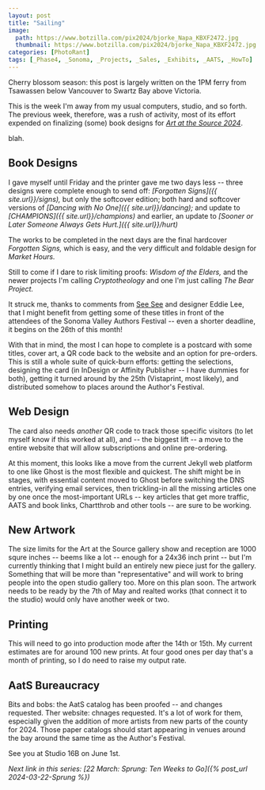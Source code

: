 ```yaml
---
layout: post
title: "Sailing"
image:
  path: https://www.botzilla.com/pix2024/bjorke_Napa_KBXF2472.jpg
  thumbnail: https://www.botzilla.com/pix2024/bjorke_Napa_KBXF2472.jpg
categories: [PhotoRant]
tags: [_Phase4, _Sonoma, _Projects, _Sales, _Exhibits, _AATS, _HowTo]
---
```


Cherry blossom season: this post is largely written on the 1PM ferry from Tsawassen below Vancouver to Swartz Bay above Victoria. 

This is the week I'm away from my usual computers, studio, and so forth. The previous week, therefore, was a rush of activity, most of its effort expended on finalizing (some) book designs for [_Art at the Source 2024_](https://www.artatthesource.org/).

<!--more-->

blah.

## Book Designs

I gave myself until Friday and the printer gave me two days less -- three designs were complete enough to send off: _[Forgotten Signs]({{ site.url}}/signs),_ but only the softcover edition; both hard and softcover versions of _[Dancing with No One]({{ site.url}}/dancing);_ and update to _[CHAMPIONS]({{ site.url}}/champions)_ and earlier, an update to _[Sooner or Later Someone Always Gets Hurt.]({{ site.url}}/hurt)_

The works to be completed in the next days are the final hardcover _Forgotten Signs,_ which is easy, and the very difficult and foldable design for _Market Hours._

Still to come if I dare to risk limiting proofs: _Wisdom of the Elders,_ and the newer projects I'm calling _Cryptotheology_ and one I'm just calling _The Bear Project._ 

It struck me, thanks to comments from [See See](https://seeseelo.com) and designer Eddie Lee, that I might benefit from getting some of these titles in front of the attendees of the Sonoma Valley Authors Festival -- even a shorter deadline, it begins on the 26th of this month! 

With that in mind, the most I can hope to complete is a postcard with some titles, cover art, a QR code back to the website and an option for pre-orders. This is still a whole suite of quick-burn efforts: getting the selections, designing the card (in InDesign or Affinity Publisher -- I have dummies for both), getting it turned around by the 25th (Vistaprint, most likely), and distributed somehow to places around the Author's Festival.

## Web Design

The card also needs _another_ QR code to track those specific visitors (to let myself know if this worked at all), and -- the biggest lift -- a move to the entire website that will allow subscriptions and online pre-ordering.

At this moment, this looks like a move from the current Jekyll web platform to one like Ghost is the most flexible and quickest. The shift might be in stages, with essential content moved to Ghost before switching the DNS entries, verifying email services, then trickling-in all the missing articles one by one once the most-important URLs -- key articles that get more traffic, AATS and book links, Chartthrob and other tools -- are sure to be working.

## New Artwork

The size limits for the Art at the Source gallery show and reception are 1000 squre inches -- beems like a lot -- enough for a 24x36 inch print -- but I'm currently thinking that I might build an entirely new piece just for the gallery. Something that will be more than "representative" and will work to bring people into the open studio gallery too. More on this plan soon. The artwork needs to be ready by the 7th of May and realted works (that connect it to the studio) would only have another week or two.

## Printing

This will need to go into production mode after the 14th or 15th. My current estimates are for around 100 new prints. At four good ones per day that's a month of printing, so I do need to raise my output rate.

## AatS Bureaucracy

Bits and bobs: the AatS catalog has been proofed -- and changes requested. Ther website: chnages requested. It's a lot of work for them, especially given the addition of more artists from new parts of the county for 2024. Those paper catalogs should start appearing in venues around the bay around the same time as the Author's Festival.

See you at Studio 16B on June 1st.

_Next link in this series: [22 March: Sprung: Ten Weeks to Go]({% post_url 2024-03-22-Sprung %})_
